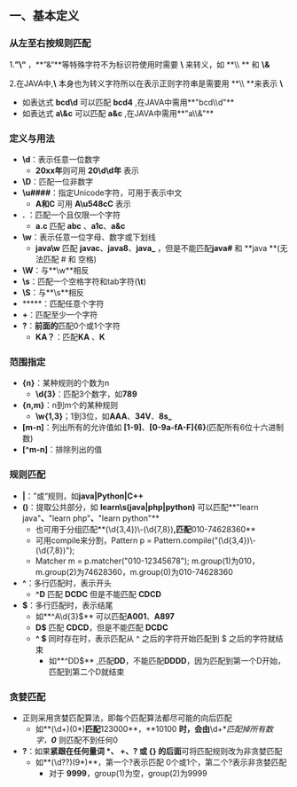 ## 一、基本定义

### 从左至右按规则匹配

1.**”\\“** ，**”&“**等特殊字符不为标识符使用时需要 **\\** 来转义，如 **\\\\ ** 和 **\\&**

2.在JAVA中,**\\** 本身也为转义字符所以在表示正则字符串是需要用 **\\\\ **来表示 **\\** 

+ 如表达式 **bcd\d** 可以匹配 **bcd4** ,在JAVA中需用**"bcd\\\\d"**
+ 如表达式 **a\\&c** 可以匹配 **a&c** ,在JAVA中需用**"a\\\\&"**

### 定义与用法

+ **\d**：表示任意一位数字 
  + **20xx年**则可用 **20\d\d年** 表示
+ **\\D**：匹配一位非数字
+ **\\u####**：指定Unicode字符，可用于表示中文
  + **A和C** 可用 **A\u548cC** 表示
+ **.** ：匹配一个且仅限一个字符
  + **a.c** 匹配 **abc** 、**a1c**、**a&c**
+ **\\w**：表示任意一位字母、数字或下划线
  + **java\\w** 匹配 **javac**、**java8**、**java_** ，但是不能匹配**java#** 和 **java **(无法匹配 # 和 空格)
+ **\\W**：与**\\w**相反
+ **\s**：匹配一个空格字符和tab字符(**\\t**)
+ **\\S**：与**\\s**相反
+ *****：匹配任意个字符
+ **+**：匹配至少一个字符
+ **?**：**前面的**匹配0个或1个字符
  + **KA？**：匹配**KA** 、**K**

### 范围指定

+ **{n}**：某种规则的个数为n
  + **\\d{3}**：匹配3个数字，如**789**
+ **{n,m}**：n到m个的某种规则
  + **\\w{1,3}**；1到3位，如**AAA**、**34V**、**8s_**
+ **[m-n]**：列出所有的允许值如 **[1-9]**、**[0-9a-fA-F]{6}**(匹配所有6位十六进制数)
+ **[^m-n]**：排除列出的值

### 规则匹配

+ **|**：”或“规则，如**java|Python|C++**
+ **()**：提取公共部分，如 **learn\s(java|php|python)** 可以匹配**"learn java"**、**"learn php"**、**"learn python"**
  + 也可用于分组匹配**(\d{3,4})\\-(\d{7,8})**,匹配**010-74628360**
  + 可用compile来分割，Pattern p = Pattern.compile("(\\d{3,4})\\-(\\d{7,8})");
  + Matcher m = p.matcher("010-12345678"); m.group(1)为010，m.group(2)为74628360，m.group(0)为010-74628360
+ **^**：多行匹配时，表示开头
  + **^D** 匹配 **DCDC** 但是不能匹配 **CDCD**
+ **$**：多行匹配时，表示结尾
  + 如**^A\d{3}$** 可以匹配**A001**、**A897**
  + **D$** 匹配 **CDCD**，但是不能匹配 **DCDC**
  + **^ $** 同时存在时，表示匹配从 ^ 之后的字符开始匹配到 $ 之后的字符就结束
    + 如**^DD$** ,匹配**DD**，不能匹配**DDDD**，因为匹配到第一个D开始，匹配到第二个D就结束

### 贪婪匹配

+ 正则采用贪婪匹配算法，即每个匹配算法都尽可能的向后匹配
  + 如**(\d+)(0*)**匹配**123000**，**10100 **时，会由**\d+**匹配掉所有数字，**0*** 则匹配不到任何0
+ **?**：如果**紧跟在任何量词 \*、 +、? 或 {} 的后面**可将匹配规则改为非贪婪匹配
  + 如**(\d??)(9*)**，第一个?表示匹配 0个或1个，第二个?表示非贪婪匹配
    + 对于 **9999**，group(1)为空，group(2)为9999